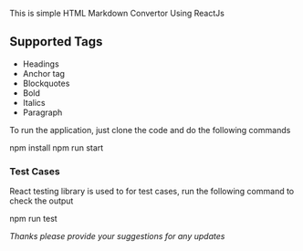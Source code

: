 This is simple HTML Markdown Convertor Using ReactJs

## Supported Tags

- Headings
- Anchor tag
- Blockquotes
- Bold
- Italics
- Paragraph

To run the application, just clone the code and do the following commands

npm install
npm run start

### Test Cases

React testing library is used to for test cases, run the following command to check the output

npm run test

*Thanks please provide your suggestions for any updates*
